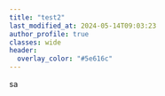 ```yaml
---
title: "test2"
last_modified_at: 2024-05-14T09:03:23
author_profile: true
classes: wide 
header:
  overlay_color: "#5e616c"
---
```


sa

